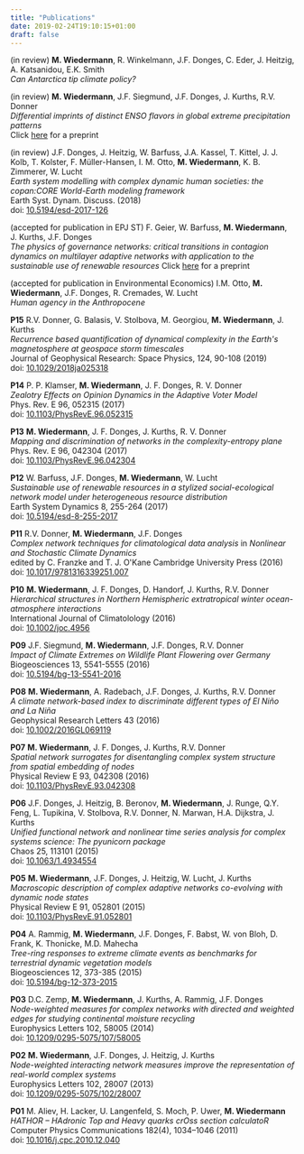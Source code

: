 ```yaml
---
title: "Publications"
date: 2019-02-24T19:10:15+01:00
draft: false
---
```


(in review) **M. Wiedermann**, R. Winkelmann,  J.F. Donges, C. Eder, J. Heitzig, A.
Katsanidou, E.K. Smith\
*Can Antarctica tip climate policy?*

(in review) **M. Wiedermann**, J.F. Siegmund, J.F. Donges, J. Kurths, R.V.
Donner\
*Differential imprints of distinct ENSO flavors in global extreme precipitation
patterns*\
Click [here](arXiv:1702.00218) for a preprint

(in review) J.F. Donges, J. Heitzig, W. Barfuss, J.A. Kassel, T. Kittel, J.
J. Kolb, T. Kolster, F. Müller-Hansen, I. M. Otto, **M. Wiedermann**, K. B.
Zimmerer, W. Lucht\
*Earth system modelling with complex dynamic human societies: the copan:CORE
World-Earth modeling framework*\
Earth Syst. Dynam. Discuss. (2018)\
doi:
[10.5194/esd-2017-126](https://www.earth-syst-dynam-discuss.net/esd-2017-126/)

(accepted for publication in EPJ ST) F. Geier, W. Barfuss, **M. Wiedermann**, J. Kurths, J.F. Donges\
*The physics of governance networks: critical transitions in contagion
dynamics on multilayer adaptive networks with application to the sustainable
use of renewable resources*
Click [here](arxiv.org/abs/1906.08679) for a preprint

(accepted for publication in Environmental Economics) I.M. Otto, **M. Wiedermann**, J.F. Donges, R. Cremades, W. Lucht\
*Human agency in the Anthropocene*

**P15** R.V. Donner, G. Balasis, V. Stolbova, M. Georgiou, **M. Wiedermann**, J.
Kurths\
*Recurrence based quantification of dynamical complexity in the Earth's
magnetosphere at geospace storm timescales*\
Journal of Geophysical Research: Space Physics, 124, 90-108 (2019)\
doi: [10.1029/2018ja025318](https://dx.doi.org/10.1029/2018ja025318)


**P14** P. P. Klamser, **M. Wiedermann**, J. F. Donges, R. V. Donner\
*Zealotry Effects on Opinion Dynamics in the Adaptive Voter Model*\
Phys. Rev. E 96, 052315 (2017)\
doi: [10.1103/PhysRevE.96.052315](https://dx.doi.org/10.1103/PhysRevE.96.052315)


**P13** **M. Wiedermann**, J. F. Donges, J. Kurths, R. V. Donner\
*Mapping and discrimination of networks in the complexity-entropy plane*\
Phys. Rev. E 96, 042304 (2017)\
doi: [10.1103/PhysRevE.96.042304](https://dx.doi.org/10.1103/PhysRevE.96.042304
)

**P12** W. Barfuss, J.F. Donges, **M. Wiedermann**, W. Lucht\
*Sustainable use of renewable resources in a stylized social-ecological network
model under heterogeneous resource distribution*\
Earth System Dynamics 8, 255-264 (2017)\
doi: [10.5194/esd-8-255-2017](https://dx.doi.org/10.5194/esd-8-255-2017)


**P11** R.V. Donner, **M. Wiedermann**, J.F. Donges\
*Complex network techniques for climatological data analysis* in *Nonlinear and
Stochastic Climate Dynamics*\
edited by C. Franzke  and T. J. O'Kane
Cambridge University Press (2016)\
doi: [10.1017/9781316339251.007](https://doi.org/10.1017/9781316339251.007)

**P10** **M. Wiedermann**, J. F. Donges, D. Handorf, J. Kurths, R.V. Donner\
*Hierarchical structures in Northern Hemispheric extratropical winter
ocean-atmosphere interactions*\
International Journal of Climatolology (2016)\
doi: [10.1002/joc.4956](https://dx.doi.org/10.1002/joc.4956)

**P09** J.F. Siegmund, **M. Wiedermann**, J.F. Donges, R.V. Donner\
*Impact of Climate Extremes on Wildlife Plant Flowering over Germany*\
Biogeosciences 13, 5541-5555 (2016)\
doi: [10.5194/bg-13-5541-2016](https://dx.doi.org/10.5194/bg-13-5541-2016)

**P08** **M. Wiedermann**, A. Radebach, J.F. Donges, J. Kurths, R.V. Donner\
*A climate network-based index to discriminate different types of El Niño and La
Niña*\
Geophysical Research Letters 43 (2016)\
doi: [10.1002/2016GL069119](https://dx.doi.org/10.1002/2016GL069119)

**P07** **M. Wiedermann**, J. F. Donges, J. Kurths, R.V. Donner\
*Spatial network surrogates for disentangling complex system structure from
spatial embedding of nodes*\
Physical Review E 93, 042308 (2016)\
doi: [10.1103/PhysRevE.93.042308](https://dx.doi.org/10.1103/PhysRevE.93.042308)

**P06** J.F. Donges, J. Heitzig, B. Beronov, **M. Wiedermann**, J. Runge, Q.Y. Feng, L.
Tupikina, V. Stolbova, R.V. Donner, N. Marwan, H.A. Dijkstra, J. Kurths\
*Unified functional network and nonlinear time series analysis for complex
systems science: The pyunicorn package*\
Chaos 25, 113101 (2015)\
doi: [10.1063/1.4934554](https://dx.doi.org/10.1063/1.4934554)

**P05** **M. Wiedermann**, J.F. Donges, J. Heitzig, W. Lucht, J. Kurths\
*Macroscopic description of complex adaptive networks co-evolving with dynamic
node states*\
Physical Review E 91, 052801 (2015)\
doi: [10.1103/PhysRevE.91.052801](https://dx.doi.org/10.1103/PhysRevE.91.052801)


**P04** A. Rammig, **M. Wiedermann**, J.F. Donges, F. Babst, W. von Bloh, D. Frank, K.
Thonicke, M.D. Mahecha\
*Tree-ring responses to extreme climate events as benchmarks for terrestrial
dynamic vegetation models*\
Biogeosciences 12, 373-385 (2015)\
doi: [10.5194/bg-12-373-2015](https://dx.doi.org/10.5194/bg-12-373-2015)


**P03** D.C. Zemp, **M. Wiedermann**, J. Kurths, A. Rammig, J.F. Donges\
*Node-weighted measures for complex networks with directed and weighted edges
for studying continental moisture recycling*\
Europhysics Letters 102, 58005 (2014)\
doi: [10.1209/0295-5075/107/58005](https://dx.doi.org/10.1209/0295-5075/107/58005)

**P02** **M. Wiedermann**, J.F. Donges, J. Heitzig, J. Kurths\
*Node-weighted interacting network measures improve the representation of
real-world complex systems*\
Europhysics Letters 102, 28007 (2013)\
doi: [10.1209/0295-5075/102/28007](https://dx.doi.org/10.1209/0295-5075/102/28007)

**P01** M. Aliev, H. Lacker, U. Langenfeld, S. Moch, P. Uwer, **M.
Wiedermann**\
*HATHOR – HAdronic Top and Heavy quarks crOss section calculatoR*\
Computer Physics Communications 182(4), 1034–1046 (2011)\
doi: [10.1016/j.cpc.2010.12.040](https://doi.org/10.1016/j.cpc.2010.12.040)
